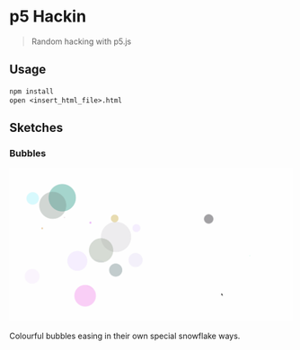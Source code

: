 # p5 Hackin

> Random hacking with p5.js

## Usage

```
npm install
open <insert_html_file>.html
```

## Sketches

### Bubbles

![bubbles](./bubbles.gif)

Colourful bubbles easing in their own special snowflake ways.
